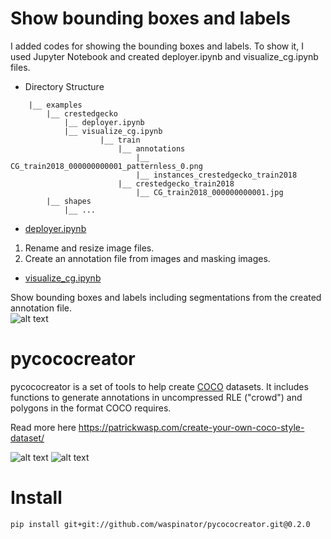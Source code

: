 # Show bounding boxes and labels
I added codes for showing the bounding boxes and labels. To show it, I used Jupyter Notebook and created deployer.ipynb and visualize_cg.ipynb files.

- Directory Structure  
```Shell
    |__ examples					
        |__ crestedgecko
        	|__ deployer.ipynb
        	|__ visualize_cg.ipynb
            		|__ train
            			|__ annotations
            				|__ CG_train2018_000000000001_patternless_0.png
            				|__ instances_crestedgecko_train2018
            			|__ crestedgecko_train2018
            				|__ CG_train2018_000000000001.jpg
        |__ shapes
        	|__ ...	        
```
- [deployer.ipynb](https://github.com/asyncbridge/pycococreator/blob/master/examples/crestedgecko/deployer.ipynb)  
1) Rename and resize image files.  
2) Create an annotation file from images and masking images.    
- [visualize_cg.ipynb](https://github.com/asyncbridge/pycococreator/blob/master/examples/crestedgecko/visualize_cg.ipynb)  
  
Show bounding boxes and labels including segmentations from the created annotation file.  
![alt text](https://github.com/asyncbridge/pycococreator/blob/master/examples/crestedgecko/output_6_0.png "output")

# pycococreator

pycococreator is a set of tools to help create [COCO](http://cocodataset.org) datasets. It includes functions to generate annotations in uncompressed RLE ("crowd") and polygons in the format COCO requires.

Read more here https://patrickwasp.com/create-your-own-coco-style-dataset/

![alt text](https://i.imgur.com/iQSPjeC.png "input files")
![alt text](https://i.imgur.com/py2aYK9.png "output")

# Install

`pip install git+git://github.com/waspinator/pycococreator.git@0.2.0`  
